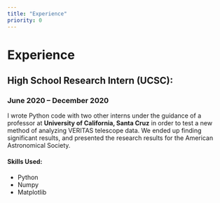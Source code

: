 ```yaml
---
title: "Experience"
priority: 0
---
```


# **Experience**

## **High School Research Intern (UCSC)**:
### June 2020 – December 2020

I wrote Python code with two other interns under the guidance of a professor at **University of California, Santa Cruz** in order to test a new method of analyzing VERITAS telescope data. We ended up finding significant results, and presented the research results for the American Astronomical Society.

#### Skills Used: 
* Python
* Numpy
* Matplotlib